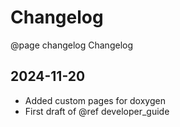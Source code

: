 # Changelog

@page changelog Changelog

2024-11-20
-----------------------
- Added custom pages for doxygen
- First draft of @ref developer_guide
